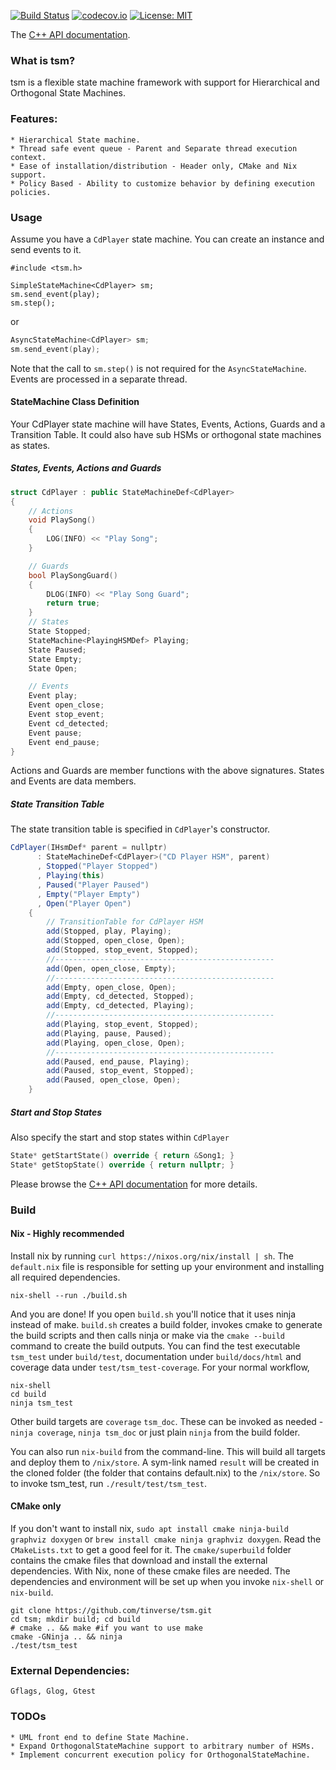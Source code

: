 [![Build Status](https://travis-ci.org/tinverse/tsm.svg?branch=master)](https://travis-ci.org/tinverse/tsm)
[![codecov.io](http://codecov.io/github/tinverse/tsm/coverage.svg?branch=master)](http://codecov.io/github/tinverse/tsm?branch=master)
[![License: MIT](https://img.shields.io/badge/License-MIT-yellow.svg)](https://opensource.org/licenses/MIT)

The [C++ API documentation](https://tinverse.github.io/tsm/index.html).

### What is tsm?
tsm is a flexible state machine framework with support for Hierarchical and Orthogonal State Machines.

### Features:
    * Hierarchical State machine.
    * Thread safe event queue - Parent and Separate thread execution context.
    * Ease of installation/distribution - Header only, CMake and Nix support.
    * Policy Based - Ability to customize behavior by defining execution policies.

### Usage
Assume you have a `CdPlayer` state machine. You can create an instance and send events to it.

```
#include <tsm.h>

SimpleStateMachine<CdPlayer> sm;
sm.send_event(play);
sm.step();
```

or

```cpp
AsyncStateMachine<CdPlayer> sm;
sm.send_event(play);
```

Note that the call to `sm.step()` is not required for the `AsyncStateMachine`. Events are processed in a separate thread.

#### StateMachine Class Definition
Your CdPlayer state machine will have States, Events, Actions, Guards and a Transition Table.  It could also  have sub HSMs or orthogonal state machines as states.

##### States, Events, Actions and Guards
```cpp
struct CdPlayer : public StateMachineDef<CdPlayer>
{
    // Actions
    void PlaySong()
    {
        LOG(INFO) << "Play Song";
    }

    // Guards
    bool PlaySongGuard()
    {
        DLOG(INFO) << "Play Song Guard";
        return true;
    }
    // States
    State Stopped;
    StateMachine<PlayingHSMDef> Playing;
    State Paused;
    State Empty;
    State Open;

    // Events
    Event play;
    Event open_close;
    Event stop_event;
    Event cd_detected;
    Event pause;
    Event end_pause;
}
```

Actions and Guards are member functions with the above signatures. States and Events are data members.

##### State Transition Table
The state transition table is specified in `CdPlayer`'s constructor.

```csharp
CdPlayer(IHsmDef* parent = nullptr)
      : StateMachineDef<CdPlayer>("CD Player HSM", parent)
      , Stopped("Player Stopped")
      , Playing(this)
      , Paused("Player Paused")
      , Empty("Player Empty")
      , Open("Player Open")
    {
        // TransitionTable for CdPlayer HSM
        add(Stopped, play, Playing);
        add(Stopped, open_close, Open);
        add(Stopped, stop_event, Stopped);
        //-------------------------------------------------
        add(Open, open_close, Empty);
        //-------------------------------------------------
        add(Empty, open_close, Open);
        add(Empty, cd_detected, Stopped);
        add(Empty, cd_detected, Playing);
        //-------------------------------------------------
        add(Playing, stop_event, Stopped);
        add(Playing, pause, Paused);
        add(Playing, open_close, Open);
        //-------------------------------------------------
        add(Paused, end_pause, Playing);
        add(Paused, stop_event, Stopped);
        add(Paused, open_close, Open);
    }
```

##### Start and Stop States
Also specify the start and stop states within `CdPlayer`

```cpp
State* getStartState() override { return &Song1; }
State* getStopState() override { return nullptr; }
```

Please browse the [C++ API documentation](https://tinverse.github.io/tsm/index.html) for more details.

### Build

#### Nix - Highly recommended
Install nix by running `curl https://nixos.org/nix/install | sh`. The `default.nix` file is responsible for setting up your environment and installing all required dependencies.

```console
nix-shell --run ./build.sh
```

And you are done! If you open `build.sh` you'll notice that it uses ninja instead of make. `build.sh` creates a build folder, invokes cmake to generate the build scripts and then calls ninja or make via the `cmake --build` command to create the build outputs. You can find the test executable `tsm_test` under `build/test`, documentation under `build/docs/html` and coverage data under `test/tsm_test-coverage`. For your normal workflow,

```console
nix-shell
cd build
ninja tsm_test
```

Other build targets are `coverage` `tsm_doc`. These can be invoked as needed - `ninja coverage`, `ninja tsm_doc` or just plain `ninja` from the build folder.

You can also run `nix-build` from the command-line. This will build all targets and deploy them to `/nix/store`. A sym-link named `result` will be created in the cloned folder (the folder that contains default.nix) to the `/nix/store`. So to invoke tsm_test, run `./result/test/tsm_test`.

#### CMake only
If you don't want to install nix, `sudo apt install cmake ninja-build graphviz doxygen` or `brew install cmake ninja graphviz doxygen`. Read the `CMakeLists.txt` to get a good feel for it. The `cmake/superbuild` folder contains the cmake files that download and install the external dependencies. With Nix, none of these cmake files are needed. The dependencies and environment will be set up when you invoke `nix-shell` or `nix-build`.

```console
git clone https://github.com/tinverse/tsm.git
cd tsm; mkdir build; cd build
# cmake .. && make #if you want to use make
cmake -GNinja .. && ninja
./test/tsm_test
```

### External Dependencies:
    Gflags, Glog, Gtest

### TODOs
    * UML front end to define State Machine.
    * Expand OrthogonalStateMachine support to arbitrary number of HSMs.
    * Implement concurrent execution policy for OrthogonalStateMachine.
